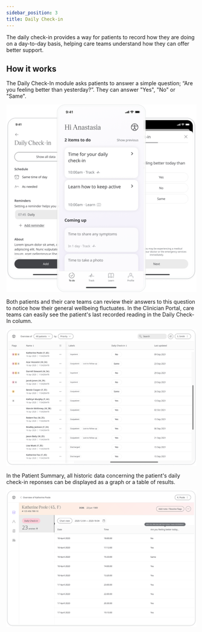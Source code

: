 ```yaml
---
sidebar_position: 3
title: Daily Check-in
---
```

	
The daily check-in provides a way for patients to record how they are doing on a day-to-day basis, helping care teams understand how they can offer better support.

## How it works

The Daily Check-In module asks patients to answer a simple question; “Are you feeling better than yesterday?”. They can answer "Yes", "No" or "Same".

![Responding to daily check in](./assets/daily-check-in.png)

Both patients and their care teams can review their answers to this question to notice how their general wellbeing fluctuates. In the Clinician Portal, care teams can easily see the patient's last recorded reading in the Daily Check-In column.

![Daily check in in the Clinician Portal](./assets/cp-patient-list-daily-check-in.png)

In the Patient Summary, all historic data concerning the patient's daily check-in reponses can be displayed as a graph or a table of results.

![Daily check in in the Clinician Portal](./assets/cp-module-details-daily-check-in.png)
